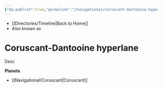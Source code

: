 ```yaml
---
{"dg-publish":true,"permalink":"/navigational/coruscant-dantooine-hyperlane/","dgHomeLink":false}
---
```


- [[Directories/Timeline\|Back to Home]]
- Also known as 

# Coruscant-Dantooine hyperlane
Desc

**Planets**
- [[Navigational/Coruscant\|Coruscant]]
